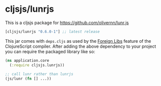 # cljsjs/lunrjs

This is a cljsjs package for https://github.com/olivernn/lunr.js

[](dependency)
```clojure
[cljsjs/lunrjs "0.6.0-1"] ;; latest release
```
[](/dependency)

This jar comes with `deps.cljs` as used by the [Foreign Libs][flibs] feature
of the ClojureScript compiler. After adding the above dependency to your project
you can require the packaged library like so:

```clojure
(ns application.core
  (:require cljsjs.lunrjs))
  
;; call lunr rather than lunrjs
(js/lunr (fn [] ...)) 
```

[flibs]: https://github.com/clojure/clojurescript/wiki/Foreign-Dependencies
